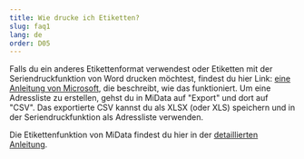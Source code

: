 ```yaml
---
title: Wie drucke ich Etiketten?
slug: faq1
lang: de
order: D05
---
```



Falls du ein anderes Etikettenformat verwendest oder Etiketten mit der Seriendruckfunktion von Word drucken möchtest, findest du hier Link: [eine Anleitung von Microsoft](https://support.office.com/de-de/article/drucken-von-etiketten-f%C3%BCr-ihre-adressenliste-276a2cd1-74d2-43d0-ab5a-b90460358ad5?ui=de-DE&rs=de-DE&ad=DE), die beschreibt, wie das funktioniert. Um eine Adressliste zu erstellen, gehst du in MiData auf "Export" und dort auf "CSV". Das exportierte CSV kannst du als XLSX (oder XLS) speichern und in der Seriendruckfunktion als Adressliste verwenden.

Die Etikettenfunktion von MiData findest du hier in der [detaillierten Anleitung](https://pfadi.swiss/de/publikationen-downloads/downloads/detail/158/midata-etiketten/).
